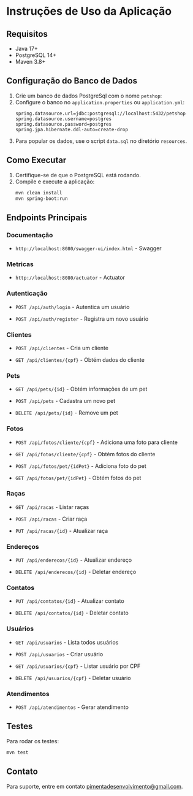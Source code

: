 # Instruções de Uso da Aplicação

## Requisitos
- Java 17+
- PostgreSQL 14+
- Maven 3.8+

## Configuração do Banco de Dados
1. Crie um banco de dados PostgreSql com o nome `petshop`:
2. Configure o banco no `application.properties` ou `application.yml`:
    ```properties
    spring.datasource.url=jdbc:postgresql://localhost:5432/petshop
    spring.datasource.username=postgres
    spring.datasource.password=postgres
    spring.jpa.hibernate.ddl-auto=create-drop
    ```
3. Para popular os dados, use o script `data.sql` no diretório `resources`.

## Como Executar

1. Certifique-se de que o PostgreSQL está rodando.
2. Compile e execute a aplicação:
    ```sh
    mvn clean install
    mvn spring-boot:run
    ```

## Endpoints Principais

### Documentação
- `http://localhost:8080/swagger-ui/index.html` - Swagger

### Metricas
- `http://localhost:8080/actuator` - Actuator


### Autenticação
- `POST /api/auth/login` - Autentica um usuário

- `POST /api/auth/register` - Registra um novo usuário

### Clientes
- `POST /api/clientes` - Cria um cliente

- `GET /api/clientes/{cpf}` - Obtém dados do cliente

### Pets
- `GET /api/pets/{id}` - Obtém informações de um pet

- `POST /api/pets` - Cadastra um novo pet

- `DELETE /api/pets/{id}` - Remove um pet

### Fotos
- `POST /api/fotos/cliente/{cpf}` - Adiciona uma foto para cliente

- `GET /api/fotos/cliente/{cpf}` - Obtém fotos do cliente

- `POST /api/fotos/pet/{idPet}` - Adiciona foto do pet

- `GET /api/fotos/pet/{idPet}` - Obtém fotos do pet

### Raças
- `GET /api/racas` - Listar raças

- `POST /api/racas` - Criar raça

- `PUT /api/racas/{id}` - Atualizar raça

### Endereços
- `PUT /api/enderecos/{id}` - Atualizar endereço

- `DELETE /api/enderecos/{id}` - Deletar endereço

### Contatos
- `PUT /api/contatos/{id}` - Atualizar contato

- `DELETE /api/contatos/{id}` - Deletar contato

### Usuários
- `GET /api/usuarios` - Lista todos usuários

- `POST /api/usuarios` - Criar usuário

- `GET /api/usuarios/{cpf}` - Listar usuário por CPF

- `DELETE /api/usuarios/{cpf}` - Deletar usuário

### Atendimentos
- `POST /api/atendimentos` - Gerar atendimento

## Testes
Para rodar os testes:
```sh
mvn test
```

## Contato
Para suporte, entre em contato pimentadesenvolvimento@gmail.com.

